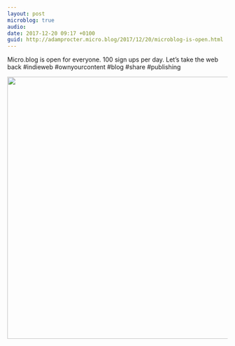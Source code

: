 ```yaml
---
layout: post
microblog: true
audio: 
date: 2017-12-20 09:17 +0100
guid: http://adamprocter.micro.blog/2017/12/20/microblog-is-open.html
---
```

Micro.blog is open for everyone.  100 sign ups per day. Let’s take the web back #indieweb #ownyourcontent #blog #share #publishing

<img src="http://discursive.adamprocter.co.uk/uploads/2017/b5146a295d.jpg" width="600" height="600" />
